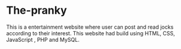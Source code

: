 # The-pranky
This is a entertainment website where user can post and read jocks according to their interest. This website had build using HTML, CSS, JavaScript , PHP and MySQL.  
